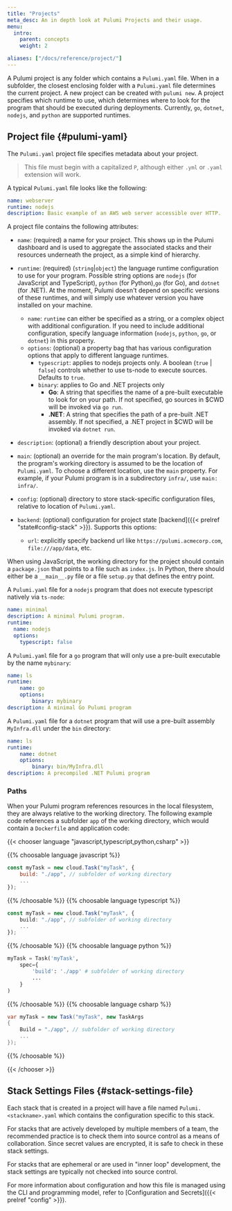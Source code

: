 ```yaml
---
title: "Projects"
meta_desc: An in depth look at Pulumi Projects and their usage.
menu:
  intro:
    parent: concepts
    weight: 2

aliases: ["/docs/reference/project/"]
---
```


A Pulumi project is any folder which contains a `Pulumi.yaml` file.  When in a subfolder, the closest enclosing folder with a `Pulumi.yaml` file determines the current project.  A new project can be created with `pulumi new`.  A project specifies which runtime to use, which determines where to look for the program that should be executed during deployments.  Currently, `go`, `dotnet`, `nodejs`, and `python` are supported runtimes.

## Project file {#pulumi-yaml}

The `Pulumi.yaml` project file specifies metadata about your project.

> This file must begin with a capitalized `P`, although either `.yml` or `.yaml` extension will work.

A typical `Pulumi.yaml` file looks like the following:

```yaml
name: webserver
runtime: nodejs
description: Basic example of an AWS web server accessible over HTTP.
```

A project file contains the following attributes:

* `name`: (required) a name for your project.  This shows up in the Pulumi dashboard and is used to aggregate the
  associated stacks and their resources underneath the project, as a simple kind of hierarchy.

* `runtime`: (required) (`string`|`object`) the language runtime configuration to use for your program.  Possible string options are `nodejs`
  (for JavaScript and TypeScript), `python` (for Python),`go` (for Go), and `dotnet` (for .NET).  At the moment, Pulumi doesn't depend on specific versions
  of these runtimes, and will simply use whatever version you have installed on your machine.
    * `name`: `runtime` can either be specified as a string, or a complex object with additional configuration. If you need to include additional configuration, specify language information (`nodejs`, `python`, `go`, or `dotnet`) in this property.
    * `options`: (optional) a property bag that has various configuration options that apply to different language runtimes.
        * `typescript`: applies to nodejs projects only. A boolean (`true` | `false`) controls whether to use ts-node to execute sources. Defaults to `true`.
        * `binary`: applies to Go and .NET projects only
            * **Go**: A string that specifies the name of a pre-built executable to look for on your path. If not specified, go sources in $CWD will be invoked via `go run`.
            * **.NET**: A string that specifies the path of a pre-built .NET assembly. If not specified, a .NET project in $CWD will be invoked via `dotnet run`.

* `description`: (optional) a friendly description about your project.

* `main`: (optional) an override for the main program's location. By default, the program's working directory is assumed to be the location of `Pulumi.yaml`. To choose a different location, use the `main` property. For example, if your Pulumi program is in a subdirectory `infra/`, use `main: infra/`.

* `config`: (optional) directory to store stack-specific configuration files, relative to location of `Pulumi.yaml`.

* `backend`: (optional) configuration for project state [backend]({{< prelref "state#config-stack" >}}). Supports this options:
    * `url`: explicitly specify backend url like `https://pulumi.acmecorp.com`, `file:///app/data`, etc.

When using JavaScript, the working directory for the project should contain a `package.json` that points to a file such as `index.js`. In Python, there should either be a `__main__.py` file or a file `setup.py` that defines the entry point.

A `Pulumi.yaml` file for a `nodejs` program that does not execute typescript natively via `ts-node`:

```yaml
name: minimal
description: A minimal Pulumi program.
runtime:
  name: nodejs
  options:
    typescript: false
```

A `Pulumi.yaml` file for a `go` program that will only use a pre-built executable by the name `mybinary`:

```yaml
name: ls
runtime:
    name: go
    options:
        binary: mybinary
description: A minimal Go Pulumi program
```

A `Pulumi.yaml` file for a `dotnet` program that will use a pre-built assembly `MyInfra.dll` under the `bin` directory:

```yaml
name: ls
runtime:
    name: dotnet
    options:
        binary: bin/MyInfra.dll
description: A precompiled .NET Pulumi program
```

### Paths

When your Pulumi program references resources in the local filesystem, they are always relative to the working directory. The following example code references a subfolder `app` of the working directory, which would contain a `Dockerfile` and application code:

{{< chooser language "javascript,typescript,python,csharp" >}}

{{% choosable language javascript %}}

```javascript
const myTask = new cloud.Task("myTask", {
    build: "./app", // subfolder of working directory
    ...
});
```

{{% /choosable %}}
{{% choosable language typescript %}}

```typescript
const myTask = new cloud.Task("myTask", {
    build: "./app", // subfolder of working directory
    ...
});
```

{{% /choosable %}}
{{% choosable language python %}}

```python
myTask = Task('myTask',
    spec={
        'build': './app' # subfolder of working directory
        ...
    }
)
```

{{% /choosable %}}
{{% choosable language csharp %}}

```csharp
var myTask = new Task("myTask", new TaskArgs
{
    Build = "./app", // subfolder of working directory
    ...
});
```

{{% /choosable %}}

{{< /chooser >}}

## Stack Settings Files {#stack-settings-file}

Each stack that is created in a project will have a file named `Pulumi.<stackname>.yaml` which contains the configuration specific to this stack.

For stacks that are actively developed by multiple members of a team, the recommended practice is to check them into source control as a means of collaboration. Since secret values are encrypted, it is safe to check in these stack settings.

For stacks that are ephemeral or are used in "inner loop" development, the stack settings are typically not checked into source control.

For more information about configuration and how this file is managed using the CLI and programming model, refer to [Configuration and Secrets]({{< prelref "config" >}}).
